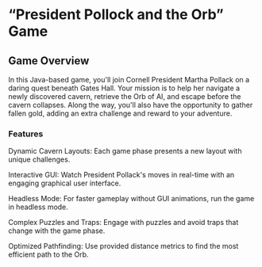 # “President Pollock and the Orb” Game

## Game Overview

In this Java-based game, you'll join Cornell President Martha Pollack on a daring quest beneath Gates Hall. Your mission is to help her navigate a newly discovered cavern, retrieve the Orb of AI, and escape before the cavern collapses. Along the way, you'll also have the opportunity to gather fallen gold, adding an extra challenge and reward to your adventure.

### Features

Dynamic Cavern Layouts: Each game phase presents a new layout with unique challenges.

Interactive GUI: Watch President Pollack's moves in real-time with an engaging graphical user interface.

Headless Mode: For faster gameplay without GUI animations, run the game in headless mode.

Complex Puzzles and Traps: Engage with puzzles and avoid traps that change with the game phase.

Optimized Pathfinding: Use provided distance metrics to find the most efficient path to the Orb.
